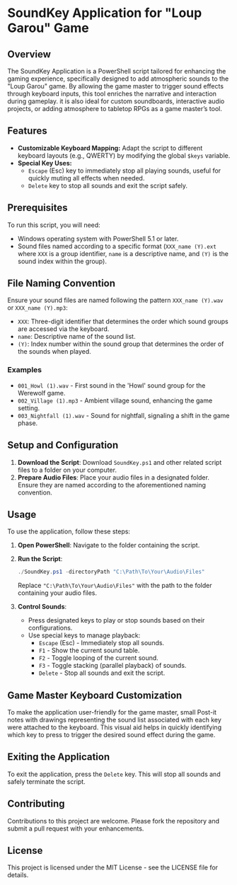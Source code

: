 # SoundKey Application for "Loup Garou" Game

## Overview

The SoundKey Application is a PowerShell script tailored for enhancing the gaming experience, specifically designed to add atmospheric sounds to the "Loup Garou" game. By allowing the game master to trigger sound effects through keyboard inputs, this tool enriches the narrative and interaction during gameplay. it is also ideal for custom soundboards, interactive audio projects, or adding atmosphere to tabletop RPGs as a game master’s tool.

## Features

- **Customizable Keyboard Mapping:** Adapt the script to different keyboard layouts (e.g., QWERTY) by modifying the global `$keys` variable.
- **Special Key Uses:** 
  - `Escape` (Esc) key to immediately stop all playing sounds, useful for quickly muting all effects when needed.
  - `Delete` key to stop all sounds and exit the script safely.

## Prerequisites

To run this script, you will need:
- Windows operating system with PowerShell 5.1 or later.
- Sound files named according to a specific format (`XXX_name (Y).ext` where `XXX` is a group identifier, `name` is a descriptive name, and `(Y)` is the sound index within the group).

## File Naming Convention

Ensure your sound files are named following the pattern `XXX_name (Y).wav` or `XXX_name (Y).mp3`:
- `XXX`: Three-digit identifier that determines the order which sound groups are accessed via the keyboard.
- `name`: Descriptive name of the sound list.
- `(Y)`: Index number within the sound group that determines the order of the sounds when played.

### Examples

- `001_Howl (1).wav` - First sound in the 'Howl' sound group for the Werewolf game.
- `002_Village (1).mp3` - Ambient village sound, enhancing the game setting.
- `003_Nightfall (1).wav` - Sound for nightfall, signaling a shift in the game phase.

## Setup and Configuration

1. **Download the Script**: Download `SoundKey.ps1` and other related script files to a folder on your computer.
2. **Prepare Audio Files**: Place your audio files in a designated folder. Ensure they are named according to the aforementioned naming convention.

## Usage

To use the application, follow these steps:

1. **Open PowerShell**: Navigate to the folder containing the script.
2. **Run the Script**:
   ```powershell
   ./SoundKey.ps1 -directoryPath "C:\Path\To\Your\Audio\Files"
   ```
   Replace `"C:\Path\To\Your\Audio\Files"` with the path to the folder containing your audio files.

3. **Control Sounds**:
   - Press designated keys to play or stop sounds based on their configurations.
   - Use special keys to manage playback:
     - `Escape` (Esc) - Immediately stop all sounds.
     - `F1` - Show the current sound table.
     - `F2` - Toggle looping of the current sound.
     - `F3` - Toggle stacking (parallel playback) of sounds.
     - `Delete` - Stop all sounds and exit the script.

## Game Master Keyboard Customization

To make the application user-friendly for the game master, small Post-it notes with drawings representing the sound list associated with each key were attached to the keyboard. This visual aid helps in quickly identifying which key to press to trigger the desired sound effect during the game.

## Exiting the Application

To exit the application, press the `Delete` key. This will stop all sounds and safely terminate the script.

## Contributing

Contributions to this project are welcome. Please fork the repository and submit a pull request with your enhancements.

## License

This project is licensed under the MIT License - see the LICENSE file for details.

